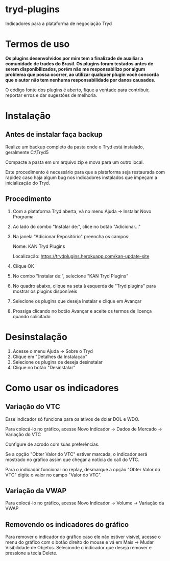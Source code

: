 # tryd-plugins

Indicadores para a plataforma de negociação Tryd

# Termos de uso

**Os plugins desenvolvidos por mim tem a finalizade de auxiliar a comunidade de trades do Brasil. Os plugins foram testados antes de serem disponibilizados, porém não me responsabilizo por algum problema que possa ocorrer, ao utilizar qualquer plugin você concorda que o autor não tem nenhuma responsabilidade por danos causados.**

O código fonte dos plugins é aberto, fique a vontade para contribuir, reportar erros e dar sugestões de melhoria.

# Instalação

## Antes de instalar faça backup

Realize um backup completo da pasta onde o Tryd está instalado, geralmente C:\Tryd5

Compacte a pasta em um arquivo zip e mova para um outro local.

Este procedimento é necessário para que a plataforma seja restaurada com rapidez caso haja algum bug nos indicadores instalados que impeçam a inicialização do Tryd.

## Procedimento

1. Com a plataforma Tryd aberta, vá no menu Ajuda -> Instalar Novo Programa
2. Ao lado do combo "Instalar de:", clice no botão "Adicionar..."
3. Na janela "Adicionar Repositório" preencha os campos:

   Nome: KAN Tryd Plugins
   
   Localização: https://trydplugins.herokuapp.com/kan-update-site

4. Clique OK
5. No combo "Instalar de:", selecione "KAN Tryd Plugins"
6. No quadro abaixo, clique na seta à esquerda de "Tryd plugins" para mostrar os plugins disponíveis
7. Selecione os plugins que deseja instalar e clique em Avançar
8. Prossiga clicando no botão Avançar e aceite os termos de licença quando solicitado

# Desinstalação

1. Acesse o menu Ajuda -> Sobre o Tryd
2. Clique em "Detalhes da Instalaçao"
3. Selecione os plugins de deseja desinstalar
4. Clique no botão "Desinstalar"

# Como usar os indicadores

## Variação do VTC

Esse indicador só funciona para os ativos de dolar DOL e WDO.

Para colocá-lo no gráfico, acesse Novo Indicador -> Dados de Mercado -> Variação do VTC

Configure de acrodo com suas preferências.

Se a opção "Obter Valor do VTC" estiver marcada, o indicador será mostrado no gráfico assim que chegar a notícia do call do VTC.

Para o indicador funcionar no replay, desmarque a opção "Obter Valor do VTC" digite o valor no campo "Valor do VTC".

## Variação da VWAP

Para colocá-lo no gráfico, acesse Novo Indicador -> Volume -> Variação da VWAP

## Removendo os indicadores do gráfico

Para remover o indicador do gráfico caso ele não estiver visível, acesse o menu do gráfico com o botão direito do mouse e vá em Mais -> Mudar Visibilidade de Objetos. Selecionde o indicador que deseja remover e pressione a tecla Delete.

